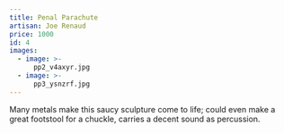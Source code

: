 ```yaml
---
title: Penal Parachute
artisan: Joe Renaud
price: 1000
id: 4
images:
  - image: >-
      pp2_v4axyr.jpg
  - image: >-
      pp3_ysnzrf.jpg
---
```

Many metals make this saucy sculpture come to life; could even make a great footstool for a chuckle, carries a decent sound as percussion.

